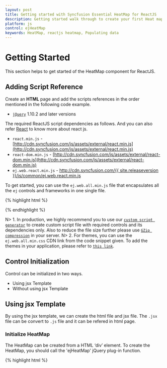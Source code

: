 ```yaml
---
layout: post
title: Getting started with Syncfusion Essential HeatMap for ReactJS
description: Getting started walk through to create your first Heat map.
platform: js
control: ejHeatMap
keywords: HeatMap, reactjs heatmap, Populating data
---
```


# Getting Started

This section helps to get started of the HeatMap component for ReactJS. 

## Adding Script Reference

Create an **HTML** page and add the scripts references in the order mentioned in the following code example.

* [`jQuery`](http://jquery.com) 1.10.2 and later versions

The required ReactJS script dependencies as follows. And you can also refer [React](https://facebook.github.io/react/docs/getting-started.html) to know more about react js.

* `react.min.js` - [http://cdn.syncfusion.com/js/assets/external/react.min.js](http://cdn.syncfusion.com/js/assets/external/react.min.js)
* `react-dom.min.js` - [http://cdn.syncfusion.com/js/assets/external/react-dom.min.js](http://cdn.syncfusion.com/js/assets/external/react-dom.min.js)
* `ej.web.react.min.js` - [http://cdn.syncfusion.com/{{ site.releaseversion }}/js/common/ej.web.react.min.js](http://cdn.syncfusion.com/14.3.0.49/js/common/ej.web.react.min.js)

To get started, you can use the `ej.web.all.min.js` file that encapsulates all the `ej` controls and frameworks in one single file.

{% highlight html %}
<!DOCTYPE html>
   <html>
     <head>
        <meta name="viewport" content="width=device-width, initial-scale=1.0">
        <meta name="description" content="Essential Studio for React JS">
        <meta name="author" content="Syncfusion">
        <title>Getting Started for Ribbon React JS</title>
        <!-- Essential Studio for JavaScript  theme reference -->
        <link href="http://cdn.syncfusion.com/{{ site.releaseversion }}/js/web/flat-azure/ej.web.all.min.css" rel="stylesheet" />
        <!-- Essential Studio for JavaScript  script references -->
        <script src="http://cdn.syncfusion.com/js/assets/external/jquery-3.0.0.min.js"></script>
        <script src="http://cdn.syncfusion.com/js/assets/external/react.min.js"></script>
        <script src="http://cdn.syncfusion.com/js/assets/external/react-dom.min.js"></script>
        <script src="http://cdn.syncfusion.com/{{ site.releaseversion }}/js/web/ej.web.all.min.js"></script>
        <script src="http://cdn.syncfusion.com/{{ site.releaseversion }}/js/common/ej.web.react.min.js"></script>
        <!-- Add your custom scripts here -->
    </head>
        <body>
        </body>
   </html>

{% endhighlight %}

N> 1. In production, we highly recommend you to use our [`custom script generator`](http://help.syncfusion.com/js/custom-script-generator) to create custom script file with required controls and its dependencies only. Also to reduce the file size further please use [`GZip compression`](https://developers.google.com/web/fundamentals/performance/optimizing-content-efficiency/optimize-encoding-and-transfer?hl=en) in your server.
N> 2. For themes, you can use the `ej.web.all.min.css` CDN link from the code snippet given. To add the themes in your application, please refer to [`this link`](http://help.syncfusion.com/js/theming-in-essential-javascript-components).

## Control Initialization

Control can be initialized in two ways.

 * Using jsx Template
 * Without using jsx Template
 
## Using jsx Template

By using the jsx template, we can create the html file and jsx file. The `.jsx` file can be convert to `.js` file and it can be refered in html page.

### Initialize HeatMap

The HeatMap can be created from a HTML ‘div’ element. To create the HeatMap, you should call the 'ejHeatMap' jQuery plug-in function.

{% highlight html %}

<div id="heatmap-default" style="height:99%;margin: 0 auto;"></div>
	<script src="app/heatmap/default.js">
</script>
</div>
			
{% endhighlight %}

### Prepare and Populate data

Populate product information in a collection called `ItemsSource`.

### Map data into HeatMap

Now data is ready, next we need to configure data source and map rows and columns to visualize. For that, need to prepare `ItemsMapping` add it in resource and set items source and mapping.
Next we can configure color range for these values using color mapping and also configure items mapping based on items source.
 
{% highlight javascript %}

var colorMappingCollection = [
                { value: 0, color: "#8ec8f8", label: { text: "0" } },
                { value: 100, color: "#0d47a1", label: { text: "100" } }
                ];
var columns = ["Vegie-spread", "Tofuaa", "Alice Mutton", "Konbu", "Fløtemysost", "Perth Pasties", "Boston Crab Meat", "Raclette Courdavault"]
var itemSource = [];
for (var i = 0; i < columns.length; i++) {
    for (var j = 0; j < 8; j++) {
        var value = Math.floor((Math.random() * 100) + 1);
            itemSource.push({ ProductName: columns[i], Year: "Y"+(2011 + j), Value: value })
            }
        }; 
var itemsMapping= {
    column: { "propertyName": "ProductName", "displayName": "Product Name" },
    row: { "propertyName": "Year", "displayName": "Year", },
    value: { "propertyName": "Value" },
    headerMapping: { "propertyName": "Year", "displayName": "Year", columnStyle: { width: 105, textAlign: "right" } },
    columnMapping: [
        { "propertyName": columns[0], "displayName": columns[0] },
        { "propertyName": columns[1], "displayName": columns[1] },
        { "propertyName": columns[2], "displayName": columns[2] },
        { "propertyName": columns[3], "displayName": columns[3] },
        { "propertyName": columns[4], "displayName": columns[4] },
        { "propertyName": columns[5], "displayName": columns[5] },
        { "propertyName": columns[6], "displayName": columns[6] },
        { "propertyName": columns[7], "displayName": columns[7] },
    ],
};

ReactDOM.render(
    <div className="default"></div>
        <EJ.HeatMap id="heatmap1" width="810px" height="50px" itemsSource={ itemSource} itemsMapping= {itemsMapping} isResponsive="true colorMappingCollection="colorMappingCollection">
    </EJ.HeatMap>,
    document.getElementById('heatmap-default')
);

{% endhighlight %}

![](Getting-Started_images/Getting-Started_img1.png)

### Initialize Legend

A legend control is used to represent range value in a gradient, create a legend with the same color mapping as shown below.
 
{% highlight html %}

<div id="heatmap-default-legend" style="height:99%;margin-left:100px;"></div>
	<script src="app/heatmap/default.js">
</script>

{% endhighlight %}

{% highlight javascript %}
 
var colorMappingCollection = [
                { value: 0, color: "#8ec8f8", label: { text: "0" } },
                { value: 100, color: "#0d47a1", label: { text: "100" } }
            ];

ReactDOM.render(
  <div>  
    <div className="default"></div>
<EJ.HeatMapLegend id="heatmap1_legend" width="75%" height="50px" isResponsive="true colorMappingCollection="colorMappingCollection">
    </EJ.HeatMapLegend>
  </div>,
document.getElementById('heatmap-default-legend')
);
{% endhighlight %}

![](Getting-Started_images/Getting-Started_img2.png)

## Without using jsx Template

### Initialize HeatMap

The HeatMap can be created from a HTML ‘div’ element. To create the HeatMap, you should call the 'ejHeatMap' jQuery plug-in function.

{% highlight html %}

<div id="heatmap-default" style="height:99%;margin: 0 auto;"></div>
</div>
			
{% endhighlight %}

{% highlight javascript %}

var colorMappingCollection = [
                { value: 0, color: "#8ec8f8", label: { text: "0" } },
                { value: 100, color: "#0d47a1", label: { text: "100" } }
                ];
var columns = ["Vegie-spread", "Tofuaa", "Alice Mutton", "Konbu", "Fløtemysost", "Perth Pasties", "Boston Crab Meat", "Raclette Courdavault"]
var itemSource = [];
for (var i = 0; i < columns.length; i++) {
    for (var j = 0; j < 8; j++) {
        var value = Math.floor((Math.random() * 100) + 1);
            itemSource.push({ ProductName: columns[i], Year: "Y"+(2011 + j), Value: value })
            }
        }; 
var itemsMapping= {
    column: { "propertyName": "ProductName", "displayName": "Product Name" },
    row: { "propertyName": "Year", "displayName": "Year", },
    value: { "propertyName": "Value" },
    headerMapping: { "propertyName": "Year", "displayName": "Year", columnStyle: { width: 105, textAlign: "right" } },
    columnMapping: [
        { "propertyName": columns[0], "displayName": columns[0] },
        { "propertyName": columns[1], "displayName": columns[1] },
        { "propertyName": columns[2], "displayName": columns[2] },
        { "propertyName": columns[3], "displayName": columns[3] },
        { "propertyName": columns[4], "displayName": columns[4] },
        { "propertyName": columns[5], "displayName": columns[5] },
        { "propertyName": columns[6], "displayName": columns[6] },
        { "propertyName": columns[7], "displayName": columns[7] },
    ],
};

    React.createElement(EJ.HeatMap, {
    id: "heatmap1", 
    colorMappingCollection: colorMappingCollection, 
    width: "810", 
    isResponsive: true, 
    itemsSource: itemSource, 
    itemsMapping: itemsMapping
    }),	
    document.getElementById('heatmap-default')

{% endhighlight %}

![](Getting-Started_images/Getting-Started_img1.png)

## Initialize Legend

A legend control is used to represent range value in a gradient, create a legend with the same color mapping as shown below.
 
{% highlight html %}

<div id="heatmap-default-legend" style="height:99%;margin-left:100px;"></div>
</script>

{% endhighlight %}

{% highlight javascript %}
 
var colorMappingCollection = [
                { value: 0, color: "#8ec8f8", label: { text: "0" } },
                { value: 100, color: "#0d47a1", label: { text: "100" } }
            ];
    React.createElement(EJ.HeatMapLegend, {
    id: "heatmap1_legend", 
    colorMappingCollection: colorMappingCollection, 
    height: "50px", 
    width: "75%", 
    isResponsive: true
    }),	
    document.getElementById('heatmap-default-legend')

{% endhighlight %}

![](Getting-Started_images/Getting-Started_img2.png)